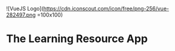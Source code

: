 ![VueJS Logo](https://cdn.iconscout.com/icon/free/png-256/vue-282497.png =100x100)

# The Learning Resource App
